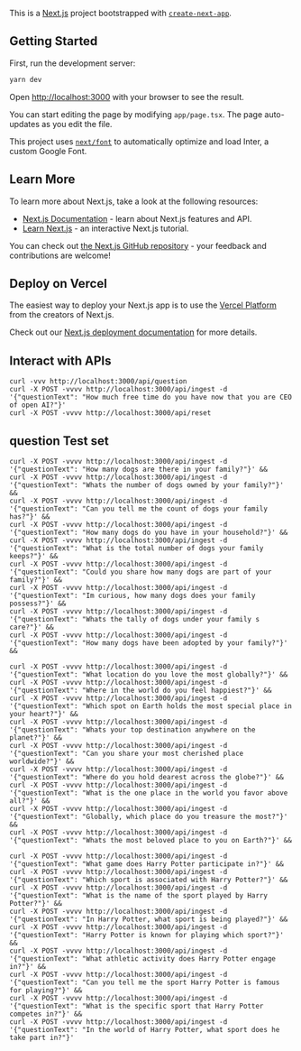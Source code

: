 This is a [Next.js](https://nextjs.org/) project bootstrapped with [`create-next-app`](https://github.com/vercel/next.js/tree/canary/packages/create-next-app).

## Getting Started

First, run the development server:

```bash
yarn dev
```

Open [http://localhost:3000](http://localhost:3000) with your browser to see the result.

You can start editing the page by modifying `app/page.tsx`. The page auto-updates as you edit the file.

This project uses [`next/font`](https://nextjs.org/docs/basic-features/font-optimization) to automatically optimize and load Inter, a custom Google Font.

## Learn More

To learn more about Next.js, take a look at the following resources:

- [Next.js Documentation](https://nextjs.org/docs) - learn about Next.js features and API.
- [Learn Next.js](https://nextjs.org/learn) - an interactive Next.js tutorial.

You can check out [the Next.js GitHub repository](https://github.com/vercel/next.js/) - your feedback and contributions are welcome!

## Deploy on Vercel

The easiest way to deploy your Next.js app is to use the [Vercel Platform](https://vercel.com/new?utm_medium=default-template&filter=next.js&utm_source=create-next-app&utm_campaign=create-next-app-readme) from the creators of Next.js.

Check out our [Next.js deployment documentation](https://nextjs.org/docs/deployment) for more details.


## Interact with APIs
```
curl -vvv http://localhost:3000/api/question
curl -X POST -vvvv http://localhost:3000/api/ingest -d '{"questionText": "How much free time do you have now that you are CEO of open AI?"}'
curl -X POST -vvvv http://localhost:3000/api/reset
```

## question Test set

```
curl -X POST -vvvv http://localhost:3000/api/ingest -d '{"questionText": "How many dogs are there in your family?"}' &&
curl -X POST -vvvv http://localhost:3000/api/ingest -d '{"questionText": "Whats the number of dogs owned by your family?"}' &&
curl -X POST -vvvv http://localhost:3000/api/ingest -d '{"questionText": "Can you tell me the count of dogs your family has?"}' &&
curl -X POST -vvvv http://localhost:3000/api/ingest -d '{"questionText": "How many dogs do you have in your household?"}' &&
curl -X POST -vvvv http://localhost:3000/api/ingest -d '{"questionText": "What is the total number of dogs your family keeps?"}' &&
curl -X POST -vvvv http://localhost:3000/api/ingest -d '{"questionText": "Could you share how many dogs are part of your family?"}' &&
curl -X POST -vvvv http://localhost:3000/api/ingest -d '{"questionText": "Im curious, how many dogs does your family possess?"}' &&
curl -X POST -vvvv http://localhost:3000/api/ingest -d '{"questionText": "Whats the tally of dogs under your family s care?"}' &&
curl -X POST -vvvv http://localhost:3000/api/ingest -d '{"questionText": "How many dogs have been adopted by your family?"}' &&

curl -X POST -vvvv http://localhost:3000/api/ingest -d '{"questionText": "What location do you love the most globally?"}' &&
curl -X POST -vvvv http://localhost:3000/api/ingest -d '{"questionText": "Where in the world do you feel happiest?"}' &&
curl -X POST -vvvv http://localhost:3000/api/ingest -d '{"questionText": "Which spot on Earth holds the most special place in your heart?"}' &&
curl -X POST -vvvv http://localhost:3000/api/ingest -d '{"questionText": "Whats your top destination anywhere on the planet?"}' &&
curl -X POST -vvvv http://localhost:3000/api/ingest -d '{"questionText": "Can you share your most cherished place worldwide?"}' &&
curl -X POST -vvvv http://localhost:3000/api/ingest -d '{"questionText": "Where do you hold dearest across the globe?"}' &&
curl -X POST -vvvv http://localhost:3000/api/ingest -d '{"questionText": "What is the one place in the world you favor above all?"}' &&
curl -X POST -vvvv http://localhost:3000/api/ingest -d '{"questionText": "Globally, which place do you treasure the most?"}' &&
curl -X POST -vvvv http://localhost:3000/api/ingest -d '{"questionText": "Whats the most beloved place to you on Earth?"}' &&

curl -X POST -vvvv http://localhost:3000/api/ingest -d '{"questionText": "What game does Harry Potter participate in?"}' &&
curl -X POST -vvvv http://localhost:3000/api/ingest -d '{"questionText": "Which sport is associated with Harry Potter?"}' &&
curl -X POST -vvvv http://localhost:3000/api/ingest -d '{"questionText": "What is the name of the sport played by Harry Potter?"}' &&
curl -X POST -vvvv http://localhost:3000/api/ingest -d '{"questionText": "In Harry Potter, what sport is being played?"}' &&
curl -X POST -vvvv http://localhost:3000/api/ingest -d '{"questionText": "Harry Potter is known for playing which sport?"}' &&
curl -X POST -vvvv http://localhost:3000/api/ingest -d '{"questionText": "What athletic activity does Harry Potter engage in?"}' &&
curl -X POST -vvvv http://localhost:3000/api/ingest -d '{"questionText": "Can you tell me the sport Harry Potter is famous for playing?"}' &&
curl -X POST -vvvv http://localhost:3000/api/ingest -d '{"questionText": "What is the specific sport that Harry Potter competes in?"}' &&
curl -X POST -vvvv http://localhost:3000/api/ingest -d '{"questionText": "In the world of Harry Potter, what sport does he take part in?"}'
```